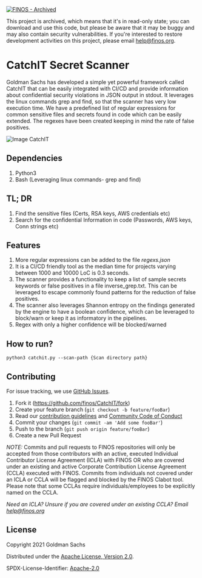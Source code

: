 [![FINOS - Archived](https://cdn.jsdelivr.net/gh/finos/contrib-toolbox@master/images/badge-archived.svg)](https://community.finos.org/docs/governance/Software-Projects/stages/archived)

This project is archived, which means that it's in read-only state; you can download and use this code, but please be aware that it may be buggy and may also contain security vulnerabilities. If you're interested to restore development activities on this project, please email help@finos.org.

# CatchIT Secret Scanner

Goldman Sachs has developed a simple yet powerful framework called CatchIT that can be easily integrated with CI/CD and provide information about confidential security violations in JSON output in stdout. It leverages the linux commands grep and find, so that the scanner has very low execution time. We have a predefined list of regular expressions for common sensitive files and secrets found in code which can be easily extended. The regexes have been created keeping in mind the rate of false positives.

![Image CatchIT](catchit-logo.png)

## Dependencies
1. Python3
2. Bash (Leveraging linux commands- grep and find)

## TL; DR
1. Find the sensitive files (Certs, RSA keys, AWS credentials etc)
2. Search for the confidential Information in code (Passwords, AWS keys, Conn strings etc)

## Features
1. More regular expressions can be added to the file <i>regexs.json</i>
2. It is a CI/CD friendly tool as the median time for projects varying between 1000 and 10000 LoC is 0.3 seconds.
3. The scanner provides a functionality to keep a list of sample secrets keywords or false positives in a file inverse_grep.txt. This can be leveraged to escape commonly found patterns for the reduction of false positives.
4. The scanner also leverages Shannon entropy on the findings generated by the engine to have a boolean confidence, which can be leveraged to block/warn or keep it as informatory in the pipelines.
5. Regex with only a higher confidence will be blocked/warned  

## How to run?

```
python3 catchit.py --scan-path {Scan directory path}
```

## Contributing
For issue tracking, we use [GitHub Issues](https://github.com/finos/CatchIT/issues).

1. Fork it (<https://github.com/finos/CatchIT/fork>)
2. Create your feature branch (`git checkout -b feature/fooBar`)
3. Read our [contribution guidelines](.github/CONTRIBUTING.md) and [Community Code of Conduct](https://www.finos.org/code-of-conduct)
4. Commit your changes (`git commit -am 'Add some fooBar'`)
5. Push to the branch (`git push origin feature/fooBar`)
6. Create a new Pull Request

_NOTE:_ Commits and pull requests to FINOS repositories will only be accepted from those contributors with an active, executed Individual Contributor License Agreement (ICLA) with FINOS OR who are covered under an existing and active Corporate Contribution License Agreement (CCLA) executed with FINOS. Commits from individuals not covered under an ICLA or CCLA will be flagged and blocked by the FINOS Clabot tool. Please note that some CCLAs require individuals/employees to be explicitly named on the CCLA.

*Need an ICLA? Unsure if you are covered under an existing CCLA? Email [help@finos.org](mailto:help@finos.org)*


## License

Copyright 2021 Goldman Sachs

Distributed under the [Apache License, Version 2.0](http://www.apache.org/licenses/LICENSE-2.0).

SPDX-License-Identifier: [Apache-2.0](https://spdx.org/licenses/Apache-2.0)

